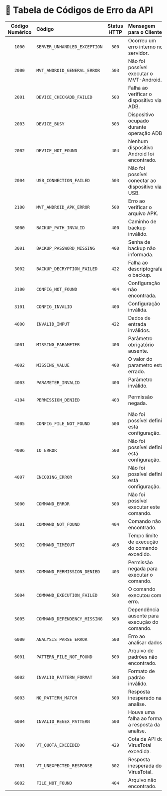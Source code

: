 # 🧾 Tabela de Códigos de Erro da API

| Código Numérico | Código                       | Status HTTP | Mensagem para o Cliente                           | Descrição Interna                                                               |
| :-------------: | :--------------------------- | :---------: | :------------------------------------------------ | :------------------------------------------------------------------------------ |
|     `1000`      | `SERVER_UNHANDLED_EXCEPTION` |    `500`    | Ocorreu um erro interno no servidor.              | Unhandled exception no core da aplicação.                                       |
|     `2000`      | `MVT_ANDROID_GENERAL_ERROR`  |    `503`    | Não foi possível executar o MVT-Android.          | Erro genérico no módulo MVT-Android.                                            |
|     `2001`      | `DEVICE_CHECKADB_FAILED`     |    `503`    | Falha ao verificar o dispositivo via ADB.         | Falha ao executar mvt-android check-adb.                                        |
|     `2003`      | `DEVICE_BUSY`                |    `503`    | Dispositivo ocupado durante operação ADB.         | O dispositivo está ocupado. Tente rodar `adb kill-server` e conectar novamente. |
|     `2002`      | `DEVICE_NOT_FOUND`           |    `404`    | Nenhum dispositivo Android foi encontrado.        | Dispositivo não conectado ou não autorizado.                                    |
|     `2004`      | `USB_CONNECTION_FAILED`      |    `503`    | Não foi possível conectar ao dispositivo via USB. | Erro de conexão ADB/USB.                                                        |
|     `2100`      | `MVT_ANDROID_APK_ERROR`      |    `500`    | Erro ao verificar o arquivo APK.                  | Erro ao rodar mvt-android download-apks.                                        |
|     `3000`      | `BACKUP_PATH_INVALID`        |    `400`    | Caminho de backup inválido.                       | O caminho não aponta para um arquivo .ab ou diretório válido.                   |
|     `3001`      | `BACKUP_PASSWORD_MISSING`    |    `400`    | Senha de backup não informada.                    | Parâmetro --backup-password ausente.                                            |
|     `3002`      | `BACKUP_DECRYPTION_FAILED`   |    `422`    | Falha ao descriptografar o backup.                | Senha incorreta ou arquivo de backup corrompido.                                |
|     `3100`      | `CONFIG_NOT_FOUND`           |    `404`    | Configuração não encontrada.                      | Arquivo de configuração ausente ou corrompido.                                  |
|     `3101`      | `CONFIG_INVALID`             |    `400`    | Configuração inválida.                            | Falha de validação das configurações.                                           |
|     `4000`      | `INVALID_INPUT`              |    `422`    | Dados de entrada inválidos.                       | Validação de payload falhou.                                                    |
|     `4001`      | `MISSING_PARAMETER`          |    `400`    | Parâmetro obrigatório ausente.                    | Faltando parâmetro na requisição.                                               |
|     `4002`      | `MISSING_VALUE`              |    `400`    | O valor do parametro está errado.                 | O valor do parametro está vazio ou é inválido.                                  |
|     `4003`      | `PARAMETER_INVALID`          |    `400`    | Parâmetro inválido.                               | O parâmetro fornecido é inválido.                                               |
|     `4104`      | `PERMISSION_DENIED`          |    `403`    | Permissão negada.                                 | Operação não autorizada pelo sistema de arquivos ou dispositivo.                |
|     `4005`      | `CONFIG_FILE_NOT_FOUND`      |    `500`    | Não foi possível definir está configuração.       | O arquivo não foi encontrado.                                                   |
|     `4006`      | `IO_ERROR`                   |    `500`    | Não foi possível definir está configuração.       | Erro de IO para modificar o arquivo.                                            |
|     `4007`      | `ENCODING_ERROR`             |    `500`    | Não foi possível definir está configuração.       | Erro na codificação do arquivo                                                  |
|     `5000`      | `COMMAND_ERROR`              |    `500`    | Não foi possível executar este comando.           | Falha ao executar o comando.                                                    |
|     `5001`      | `COMMAND_NOT_FOUND`          |    `404`    | Comando não encontrado.                           | O comando solicitado não foi localizado no sistema.                             |
|     `5002`      | `COMMAND_TIMEOUT`            |    `408`    | Tempo limite de execução do comando excedido.     | Timeout durante execução do comando.                                            |
|     `5003`      | `COMMAND_PERMISSION_DENIED`  |    `403`    | Permissão negada para executar o comando.         | O usuário ou processo não tem permissão para executar o comando.                |
|     `5004`      | `COMMAND_EXECUTION_FAILED`   |    `500`    | O comando executou com erro.                      | O comando foi executado, mas retornou código diferente de 0.                    |
|     `5005`      | `COMMAND_DEPENDENCY_MISSING` |    `500`    | Dependência ausente para execução do comando.     | Um dos binários necessários para o comando está ausente.                        |
|     `6000`      | `ANALYSIS_PARSE_ERROR`       |    `500`    | Erro ao analisar dados.                           | Falha no parser durante análise.                                                |
|     `6001`      | `PATTERN_FILE_NOT_FOUND`     |    `500`    | Arquivo de padrões não encontrado.                | log_message_patterns.json ausente em api/resources/                             |
|     `6002`      | `INVALID_PATTERN_FORMAT`     |    `500`    | Formato de padrão inválido.                       | Padrão cadastrado em JSON com formato inválido.                                 |
|     `6003`      | `NO_PATTERN_MATCH`           |    `500`    | Resposta inesperado na analise.                   | Padrão não está no JSON.                                                        |
|     `6004`      | `INVALID_REGEX_PATTERN`      |    `500`    | Houve uma falha ao formar a resposta da analise.  | Regex invalido no JSON                                                          |
|     `7000`      | `VT_QUOTA_EXCEEDED`          |    `429`    | Cota da API do VirusTotal excedida.               | Excedido número máximo de requisições à API VT.                                 |
|     `7001`      | `VT_UNEXPECTED_RESPONSE`     |    `502`    | Resposta inesperada do VirusTotal.                | Código de status VT fora do esperado.                                           |
|     `6002`      | `FILE_NOT_FOUND`             |    `404`    | Arquivo não encontrado.                           | Tentativa de acesso a caminho inexistente.                                      |
